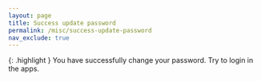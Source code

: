 ```yaml
---
layout: page
title: Success update password
permalink: /misc/success-update-password
nav_exclude: true
---
```


{: .highlight }
You have successfully change your password. Try to login in the apps.
